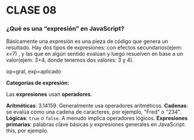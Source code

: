 # CLASE 08
### ¿Qué es una “expresión” en JavaScript?
 Básicamente una expresión es una pieza de código que genera un resultado.
 Hay dos tipos de expresiones: con efectos secundarios(ejem: x=7) , y las que en algún sentido evalúan y luego resuelven en
 base a un valor(ejem: 3+4, donde tenemos dos valores: 3 y 4).
    
op=gral, exp=aplicado
    
**Categorías de expresión:**
    
Las **expresiones** usan **operadores**.
    
**Aritméticas**: 3.14159. Generalmente usa operadores aritméticos.
**Cadenas**: se evalúa como una cadena de caracteres, por ejemplo, "Fred" o "234". 
**Lógicas**: `true` o `false`. A menudo implica operadores lógicos.
**Expresiones primarias**: palabras clave básicas y expresiones generales en JavaScript: this, por ejemplo.


